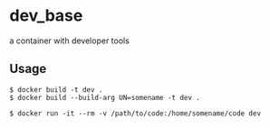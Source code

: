 # dev_base
a container with developer tools

## Usage

```
$ docker build -t dev .
$ docker build --build-arg UN=somename -t dev .
```

```
$ docker run -it --rm -v /path/to/code:/home/somename/code dev
```
